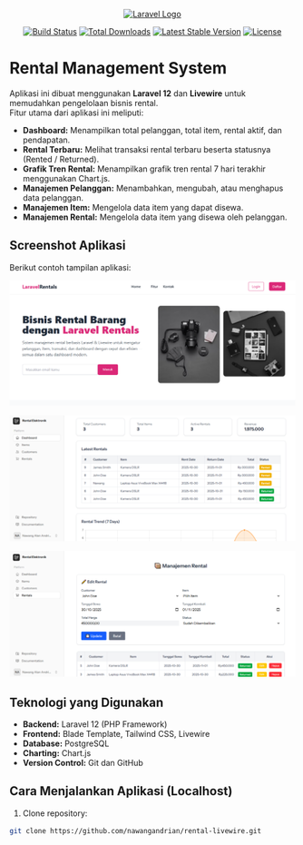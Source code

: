<p align="center">
  <a href="https://laravel.com" target="_blank">
    <img src="https://raw.githubusercontent.com/laravel/art/master/logo-lockup/5%20SVG/2%20CMYK/1%20Full%20Color/laravel-logolockup-cmyk-red.svg" width="400" alt="Laravel Logo">
  </a>
</p>

<p align="center">
  <a href="https://github.com/laravel/framework/actions"><img src="https://github.com/laravel/framework/workflows/tests/badge.svg" alt="Build Status"></a>
  <a href="https://packagist.org/packages/laravel/framework"><img src="https://img.shields.io/packagist/dt/laravel/framework" alt="Total Downloads"></a>
  <a href="https://packagist.org/packages/laravel/framework"><img src="https://img.shields.io/packagist/v/laravel/framework" alt="Latest Stable Version"></a>
  <a href="https://packagist.org/packages/laravel/framework"><img src="https://img.shields.io/packagist/l/laravel/framework" alt="License"></a>
</p>

# Rental Management System

Aplikasi ini dibuat menggunakan **Laravel 12** dan **Livewire** untuk memudahkan pengelolaan bisnis rental.  
Fitur utama dari aplikasi ini meliputi:

-   **Dashboard:** Menampilkan total pelanggan, total item, rental aktif, dan pendapatan.
-   **Rental Terbaru:** Melihat transaksi rental terbaru beserta statusnya (Rented / Returned).
-   **Grafik Tren Rental:** Menampilkan grafik tren rental 7 hari terakhir menggunakan Chart.js.
-   **Manajemen Pelanggan:** Menambahkan, mengubah, atau menghapus data pelanggan.
-   **Manajemen Item:** Mengelola data item yang dapat disewa.
-   **Manajemen Rental:** Mengelola data item yang disewa oleh pelanggan.

## Screenshot Aplikasi

Berikut contoh tampilan aplikasi:

<p align="center">
  <img src="public/img/landing.png" width="600" alt="Landing">
</p>

<p align="center">
  <img src="public/img/dashboard.png" width="600" alt="Dashboard">
</p>

<p align="center">
  <img src="public/img/rental.png" width="600" alt="Rentals">
</p>

## Teknologi yang Digunakan

-   **Backend:** Laravel 12 (PHP Framework)
-   **Frontend:** Blade Template, Tailwind CSS, Livewire
-   **Database:** PostgreSQL
-   **Charting:** Chart.js
-   **Version Control:** Git dan GitHub

## Cara Menjalankan Aplikasi (Localhost)

1. Clone repository:

```bash
git clone https://github.com/nawangandrian/rental-livewire.git
```
